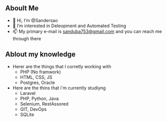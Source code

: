 ## Aboult Me
* 👋 Hi, I’m @Sandersao
* 👀 I’m interested in Deleopment and Automated Testing
* 📫 My primary e-mail is sanduba753@gmail.com and you can reach me through there
## Ablout my knowledge
* Herer are the things that I corretly working with
  * PHP (No framwork)
  * HTML, CSS, JS
  * Postgres, Oracle
* Here are the thins that i'm currently studiyng
  * Laravel
  * PHP, Python, Java
  * Selenium, RestAssored
  * GIT, DevOps
  * SQLite
